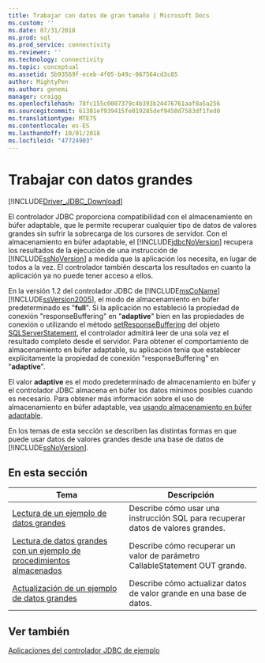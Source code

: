 ```yaml
---
title: Trabajar con datos de gran tamaño | Microsoft Docs
ms.custom: ''
ms.date: 07/31/2018
ms.prod: sql
ms.prod_service: connectivity
ms.reviewer: ''
ms.technology: connectivity
ms.topic: conceptual
ms.assetid: 5b93569f-eceb-4f05-b49c-067564cd3c85
author: MightyPen
ms.author: genemi
manager: craigg
ms.openlocfilehash: 78fc155c0007379c4b393b24476761aaf8a5a256
ms.sourcegitcommit: 61381ef939415fe019285def9450d7583df1fed0
ms.translationtype: MTE75
ms.contentlocale: es-ES
ms.lasthandoff: 10/01/2018
ms.locfileid: "47724903"
---
```

# <a name="working-with-large-data"></a>Trabajar con datos grandes

[!INCLUDE[Driver_JDBC_Download](../../../includes/driver_jdbc_download.md)]

El controlador JDBC proporciona compatibilidad con el almacenamiento en búfer adaptable, que le permite recuperar cualquier tipo de datos de valores grandes sin sufrir la sobrecarga de los cursores de servidor. Con el almacenamiento en búfer adaptable, el [!INCLUDE[jdbcNoVersion](../../../includes/jdbcnoversion_md.md)] recupera los resultados de la ejecución de una instrucción de [!INCLUDE[ssNoVersion](../../../includes/ssnoversion-md.md)] a medida que la aplicación los necesita, en lugar de todos a la vez. El controlador también descarta los resultados en cuanto la aplicación ya no puede tener acceso a ellos.  
  
En la versión 1.2 del controlador JDBC de [!INCLUDE[msCoName](../../../includes/msconame_md.md)][!INCLUDE[ssVersion2005](../../../includes/ssversion2005-md.md)], el modo de almacenamiento en búfer predeterminado es "**full**". Si la aplicación no estableció la propiedad de conexión "responseBuffering" en "**adaptive**" bien en las propiedades de conexión o utilizando el método [setResponseBuffering](../../../connect/jdbc/reference/setresponsebuffering-method-sqlserverstatement.md) del objeto [SQLServerStatement](../../../connect/jdbc/reference/sqlserverstatement-class.md), el controlador admitirá leer de una sola vez el resultado completo desde el servidor. Para obtener el comportamiento de almacenamiento en búfer adaptable, su aplicación tenía que establecer explícitamente la propiedad de conexión "responseBuffering" en "**adaptive**".  
  
El valor **adaptive** es el modo predeterminado de almacenamiento en búfer y el controlador JDBC almacena en búfer los datos mínimos posibles cuando es necesario. Para obtener más información sobre el uso de almacenamiento en búfer adaptable, vea [usando almacenamiento en búfer adaptable](../../../connect/jdbc/using-adaptive-buffering.md).  
  
En los temas de esta sección se describen las distintas formas en que puede usar datos de valores grandes desde una base de datos de [!INCLUDE[ssNoVersion](../../../includes/ssnoversion-md.md)].  
  
## <a name="in-this-section"></a>En esta sección  
  
| Tema                                                                                                                         | Descripción                                                              |
| ----------------------------------------------------------------------------------------------------------------------------- | ------------------------------------------------------------------------ |
| [Lectura de un ejemplo de datos grandes](../../../connect/jdbc/code-samples/reading-large-data-sample.md)                                               | Describe cómo usar una instrucción SQL para recuperar datos de valores grandes.       |
| [Lectura de datos grandes con un ejemplo de procedimientos almacenados](../../../connect/jdbc/code-samples/reading-large-data-with-stored-procedures-sample.md) | Describe cómo recuperar un valor de parámetro CallableStatement OUT grande. |
| [Actualización de un ejemplo de datos grandes](../../../connect/jdbc/code-samples/updating-large-data-sample.md)                                             | Describe cómo actualizar datos de valor grande en una base de datos.                |
  
## <a name="see-also"></a>Ver también

[Aplicaciones del controlador JDBC de ejemplo](../../../connect/jdbc/code-samples/sample-jdbc-driver-applications.md)  
  
